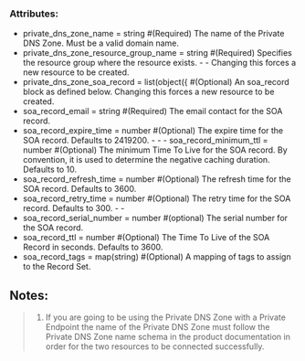 ### Attributes:

- private_dns_zone_name                = string  #(Required) The name of the Private DNS Zone. Must be a valid domain name.
- private_dns_zone_resource_group_name = string  #(Required) Specifies the resource group where the resource exists. - - Changing this forces a new resource to be created.
- private_dns_zone_soa_record = list(object({    #(Optional) An soa_record block as defined below. Changing this forces a    new resource to be created.
- soa_record_email         = string            #(Required) The email contact for the SOA record.
- soa_record_expire_time   = number            #(Optional) The expire time for the SOA record. Defaults to 2419200.    - -  - soa_record_minimum_ttl   = number            #(Optional) The minimum Time To Live for the SOA record. By convention, it is used to determine the negative caching duration. Defaults to 10.
- soa_record_refresh_time  = number            #(Optional) The refresh time for the SOA record. Defaults to 3600.
- soa_record_retry_time    = number            #(Optional) The retry time for the SOA record. Defaults to 300.   - -  
- soa_record_serial_number = number            #(optional) The serial number for the SOA record.
- soa_record_ttl           = number            #(Optional) The Time To Live of the SOA Record in seconds. Defaults to 3600.
- soa_record_tags          = map(string)       #(Optional) A mapping of tags to assign to the Record Set.

## Notes:
> 1. If you are going to be using the Private DNS Zone with a Private Endpoint the name of the Private DNS Zone must follow the Private DNS Zone name schema in the product documentation in order for the two resources to be connected successfully.